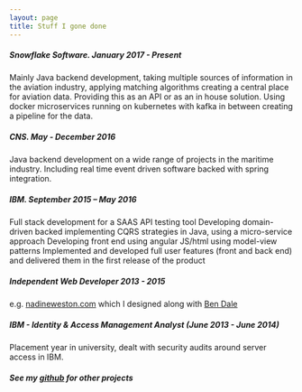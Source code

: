 ```yaml
---
layout: page
title: Stuff I gone done
---
```


##### Snowflake Software. January 2017 - Present

Mainly Java backend development, taking multiple sources of information in the aviation industry, applying matching algorithms creating a central place for aviation data. Providing this as an API or as an in house solution. Using docker microservices running on kubernetes with kafka in between creating a pipeline for the data.

##### CNS. May - December 2016

Java backend development on a wide range of projects in the maritime industry. Including real time event driven software backed with spring integration.

##### IBM. September 2015 – May 2016

Full stack development for a SAAS API testing tool
Developing domain-driven backed implementing CQRS strategies in Java, using a micro-service approach
Developing front end using angular JS/html using model-view patterns
Implemented and developed full user features (front and back end) and delivered them in the first release of the product

##### Independent Web Developer 2013 - 2015

e.g. [nadineweston.com](http://nadineweston.com/) which I designed along with [Ben Dale](http://www.ridentbyte.co.uk/)

##### IBM - Identity & Access Management Analyst (June 2013 - June 2014)

Placement year in university, dealt with security audits around server access in IBM.

##### See my [github](https://github.com/podypodpod) for other projects
